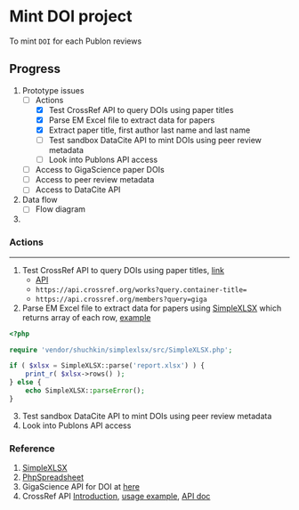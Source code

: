 # Mint DOI project
To mint `DOI` for each Publon reviews

## Progress
1. Prototype issues
    - [ ] Actions
        - [x] Test CrossRef API to query DOIs using paper titles
        - [x] Parse EM Excel file to extract data for papers
        - [x] Extract paper title, first author last name and last name
        - [ ] Test sandbox DataCite API to mint DOIs using peer review metadata
        - [ ] Look into Publons API access
    - [ ] Access to GigaScience paper DOIs
    - [ ] Access to peer review metadata
    - [ ] Access to DataCite API
2. Data flow
    - [ ] Flow diagram
3.     
    
### Actions
---
1. Test CrossRef API to query DOIs using paper titles, [link](https://www.crossref.org/education/retrieve-metadata/rest-api/a-non-technical-introduction-to-our-api/)
    - [API](https://github.com/CrossRef/rest-api-doc#queries)
    - `https://api.crossref.org/works?query.container-title=`  
    - `https://api.crossref.org/members?query=giga`
2. Parse EM Excel file to extract data for papers using [SimpleXLSX](https://github.com/shuchkin/simplexlsx) which returns array of each row,
[example](https://ssaurel.medium.com/parsing-microsoft-excel-files-in-php-easily-2b68c70ee3be#:~:text=Parsing%20The%20Excel%20File%20In%20PHP&text=First%20step%20is%20to%20include,parsed%20from%20the%20Excel%20file.)
```php
<?php

require 'vendor/shuchkin/simplexlsx/src/SimpleXLSX.php';

if ( $xlsx = SimpleXLSX::parse('report.xlsx') ) {
    print_r( $xlsx->rows() );
} else {
    echo SimpleXLSX::parseError();
}
```
3. Test sandbox DataCite API to mint DOIs using peer review metadata  
4. Look into Publons API access  


### Reference
1. [SimpleXLSX](https://github.com/shuchkin/simplexlsx)
2. [PhpSpreadsheet](https://github.com/PHPOffice/PhpSpreadsheet)
3. GigaScience API for DOI at [here](http://gigadb.org/site/help)
4. CrossRef API [Introduction](https://www.crossref.org/education/retrieve-metadata/), [usage example](https://www.crossref.org/education/retrieve-metadata/rest-api/a-non-technical-introduction-to-our-api/), [API doc](https://github.com/CrossRef/rest-api-doc)
